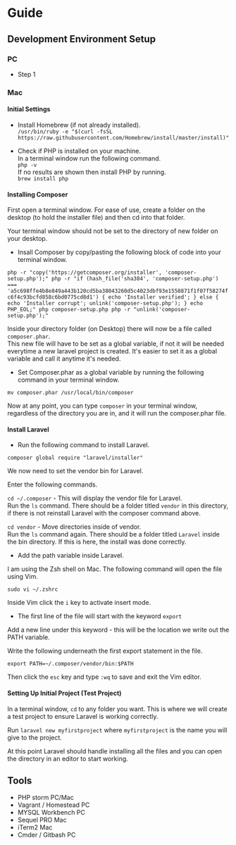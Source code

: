 # Guide 

## Development Environment Setup

### PC 
* Step 1

### Mac 
#### Initial Settings
* Install Homebrew (if not already installed).   
`/usr/bin/ruby -e "$(curl -fsSL https://raw.githubusercontent.com/Homebrew/install/master/install)"`

* Check if PHP is installed on your machine.        
In a terminal window run the following command.        
`php -v`         
If no results are shown then install PHP by running.        
`brew install php`        

#### Installing Composer       
First open a terminal window. For ease of use, create a folder on the desktop (to hold the installer file) and then cd into that folder.        

Your terminal window should not be set to the directory of new folder on your desktop.

* Insall Composer by copy/pasting the following block of code into your terminal window.      

`php -r "copy('https://getcomposer.org/installer', 'composer-setup.php');"
php -r "if (hash_file('sha384', 'composer-setup.php') === 'a5c698ffe4b8e849a443b120cd5ba38043260d5c4023dbf93e1558871f1f07f58274fc6f4c93bcfd858c6bd0775cd8d1') { echo 'Installer verified'; } else { echo 'Installer corrupt'; unlink('composer-setup.php'); } echo PHP_EOL;"
php composer-setup.php
php -r "unlink('composer-setup.php');"`             

Inside your directory folder (on Desktop) there will now be a file called `composer.phar`.       
This new file will have to be set as a global variable, if not it will be needed everytime a new laravel project is created. It's easier to set it as a global variable and call it anytime it's needed.       

* Set Composer.phar as a global variable by running the following command in your terminal window.    

`mv composer.phar /usr/local/bin/composer`        

Now at any point, you can type `composer` in your terminal window, regardless of the directory you are in, and it will run the composer.phar file.    

#### Install Laravel      
* Run the following command to install Laravel.      

`composer global require "laravel/installer"`         

We now need to set the vendor bin for Laravel.

Enter the following commands.        

`cd ~/.composer`  - This will display the vendor file for Laravel.        
Run the `ls` command. There should be a folder titled `vendor` in this directory, if there is not reinstall Laravel with the composer command above. 

`cd vendor`  - Move directories inside of vendor.      
Run the `ls` command again. There should be a folder titled `Laravel` inside the bin directory. If this is here, the install was done correctly.      

* Add the path variable inside Laravel. 

I am using the Zsh shell on Mac. The following command will open the file using Vim.     

`sudo vi ~/.zshrc`          

Inside Vim click the `i` key to activate insert mode.        
* The first line of the file will start with the keyword `export`          

Add a new line under this keyword - this will be the location we write out the PATH variable.     

Write the following underneath the first export statement in the file. 

`export PATH=~/.composer/vendor/bin:$PATH `     

Then click the `esc` key and type `:wq` to save and exit the Vim editor. 

#### Setting Up Initial Project (Test Project)
In a terminal window, `cd` to any folder you want. This is where we will create a test project to ensure Laravel is working correctly. 

Run `laravel new myfirstproject` where `myfirstproject` is the name you will give to the project. 

At this point Laravel should handle installing all the files and you can open the directory in an editor to start working.

## Tools 

* PHP storm PC/Mac
* Vagrant / Homestead PC
* MYSQL Workbench PC
* Sequel PRO Mac
* iTerm2 Mac
* Cmder / Gitbash PC
